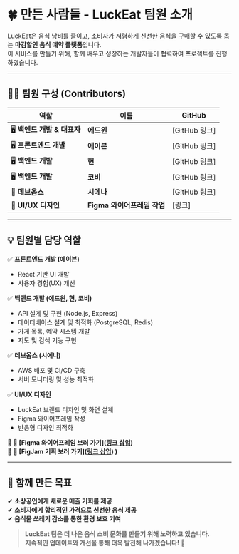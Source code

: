 # 🍀 만든 사람들 - LuckEat 팀원 소개  

LuckEat은 음식 낭비를 줄이고, 소비자가 저렴하게 신선한 음식을 구매할 수 있도록 돕는 **마감할인 음식 예약 플랫폼**입니다.  
이 서비스를 만들기 위해, 함께 배우고 성장하는 개발자들이 협력하여 프로젝트를 진행하였습니다.

---

## **👨‍💻 팀원 구성 (Contributors)**  
| 역할 | 이름 | GitHub |  
|------|------|--------|    
| 🖥️ **백엔드 개발 & 대표자** | **에드윈** | [GitHub 링크] |
| 🖥️ **프론트엔드 개발** | **에이븐** | [GitHub 링크] | 
| 🖥️ **백엔드 개발** | **현** | [GitHub 링크] |  
| 🖥️ **백엔드 개발** | **코비** | [GitHub 링크] |  
| 🔧 **데브옵스** | **시에나** | [GitHub 링크] |  
| 🎨 **UI/UX 디자인** | **Figma 와이어프레임 작업** | [링크] |  

---

## **💡 팀원별 담당 역할**  
✅ **프론트엔드 개발 (에이븐)**  
- React 기반 UI 개발  
- 사용자 경험(UX) 개선  

✅ **백엔드 개발 (에드윈, 현, 코비)**  
- API 설계 및 구현 (Node.js, Express)  
- 데이터베이스 설계 및 최적화 (PostgreSQL, Redis)  
- 가게 목록, 예약 시스템 개발
- 지도 및 검색 기능 구현   

✅ **데브옵스 (시에나)**  
- AWS 배포 및 CI/CD 구축  
- 서버 모니터링 및 성능 최적화  

✅ **UI/UX 디자인**  
- LuckEat 브랜드 디자인 및 화면 설계  
- Figma 와이어프레임 작성  
- 반응형 디자인 최적화  

📌 **🔗 [Figma 와이어프레임 보러 가기]([링크 삽입](https://www.figma.com/design/2CZET3kCQcDNy1mXc24Nlz/8%ED%8C%80-%EB%9F%AD%ED%82%B7(%EB%A7%88%EA%B0%90%ED%95%A0%EC%9D%B8-%EC%A4%91%EA%B3%84%EC%84%9C%EB%B9%84%EC%8A%A4)?node-id=2273-540548&p=f&t=xyucAw2Ny7n2dpUY-0))**  
📌 **🔗 [FigJam 기획 보러 가기]([링크 삽입](https://www.figma.com/board/NBGv8P92x8gC9QbTOFnYGG/8%EC%A1%B0-%EA%B8%B0%ED%9A%8D?node-id=2291-1479&t=1dEBpy2ZqYvklTbi-0)) )**  

---

## **🚀 함께 만든 목표**  
✔ **소상공인에게 새로운 매출 기회를 제공**  
✔ **소비자에게 합리적인 가격으로 신선한 음식 제공**  
✔ **음식물 쓰레기 감소를 통한 환경 보호 기여**  

> **LuckEat 팀은 더 나은 음식 소비 문화를 만들기 위해 노력하고 있습니다.**  
> **지속적인 업데이트와 개선을 통해 더욱 발전해 나가겠습니다!** 🙌  
